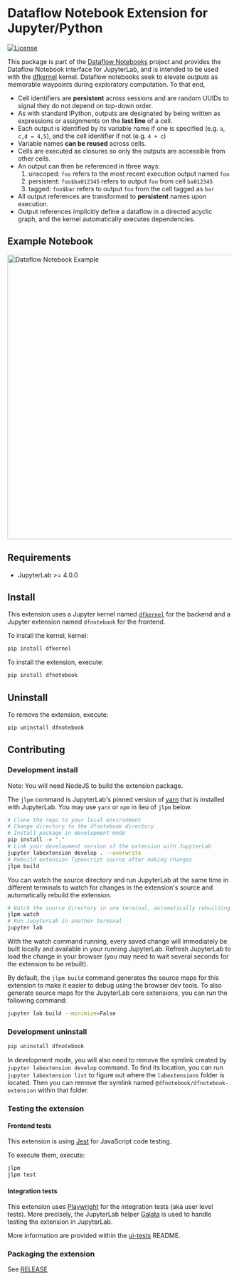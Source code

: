 # Dataflow Notebook Extension for Jupyter/Python

[![License](https://img.shields.io/badge/License-BSD3-blue.svg)](https://github.com/dataflownb/dfnotebook-extension/blob/master/LICENSE)

This package is part of the [Dataflow Notebooks](https://dataflownb.github.io) project and provides the Dataflow Notebook interface for JupyterLab, and is intended to be used with the [dfkernel](https://github.com/dataflownb/dfkernel) kernel.
Dataflow notebooks seek to elevate _outputs_ as memorable waypoints during exploratory computation. To that end,

- Cell identifiers are **persistent** across sessions and are random UUIDs to signal they do not depend on top-down order.
- As with standard IPython, outputs are designated by being written as expressions or assignments on the **last line** of a cell.
- Each output is identified by its variable name if one is specified (e.g. `a`, `c,d = 4,5`), and the cell identifier if not (e.g. `4 + c`)
- Variable names **can be reused** across cells.
- Cells are executed as closures so only the outputs are accessible from other cells.
- An output can then be referenced in three ways:
  1. unscoped: `foo` refers to the most recent execution output named `foo`
  2. persistent: `foo$ba012345` refers to output `foo` from cell `ba012345`
  3. tagged: `foo$bar` refers to output `foo` from the cell tagged as `bar`
- All output references are transformed to **persistent** names upon execution.
- Output references implicitly define a dataflow in a directed acyclic graph, and the kernel automatically executes dependencies.

## Example Notebook

<img src="https://dataflownb.github.io/assets/images/dfnotebook.svg" width="640" alt="Dataflow Notebook Example">

## Requirements

- JupyterLab >= 4.0.0

## Install

This extension uses a Jupyter kernel named [`dfkernel`](https://github.com/dataflownb/dfkernel)
for the backend and a Jupyter extension named `dfnotebook` for the frontend.

To install the kernel, kernel:

```bash
pip install dfkernel
```

To install the extension, execute:

```bash
pip install dfnotebook
```

## Uninstall

To remove the extension, execute:

```bash
pip uninstall dfnotebook
```

## Contributing

### Development install

Note: You will need NodeJS to build the extension package.

The `jlpm` command is JupyterLab's pinned version of
[yarn](https://yarnpkg.com/) that is installed with JupyterLab. You may use
`yarn` or `npm` in lieu of `jlpm` below.

```bash
# Clone the repo to your local environment
# Change directory to the dfnotebook directory
# Install package in development mode
pip install -e "."
# Link your development version of the extension with JupyterLab
jupyter labextension develop . --overwrite
# Rebuild extension Typescript source after making changes
jlpm build
```

You can watch the source directory and run JupyterLab at the same time in different terminals to watch for changes in the extension's source and automatically rebuild the extension.

```bash
# Watch the source directory in one terminal, automatically rebuilding when needed
jlpm watch
# Run JupyterLab in another terminal
jupyter lab
```

With the watch command running, every saved change will immediately be built locally and available in your running JupyterLab. Refresh JupyterLab to load the change in your browser (you may need to wait several seconds for the extension to be rebuilt).

By default, the `jlpm build` command generates the source maps for this extension to make it easier to debug using the browser dev tools. To also generate source maps for the JupyterLab core extensions, you can run the following command:

```bash
jupyter lab build --minimize=False
```

### Development uninstall

```bash
pip uninstall dfnotebook
```

In development mode, you will also need to remove the symlink created by `jupyter labextension develop`
command. To find its location, you can run `jupyter labextension list` to figure out where the `labextensions`
folder is located. Then you can remove the symlink named `@dfnotebook/dfnotebook-extension` within that folder.

### Testing the extension

#### Frontend tests

This extension is using [Jest](https://jestjs.io/) for JavaScript code testing.

To execute them, execute:

```sh
jlpm
jlpm test
```

#### Integration tests

This extension uses [Playwright](https://playwright.dev/docs/intro) for the integration tests (aka user level tests).
More precisely, the JupyterLab helper [Galata](https://github.com/jupyterlab/jupyterlab/tree/master/galata) is used to handle testing the extension in JupyterLab.

More information are provided within the [ui-tests](./ui-tests/README.md) README.

### Packaging the extension

See [RELEASE](RELEASE.md)
